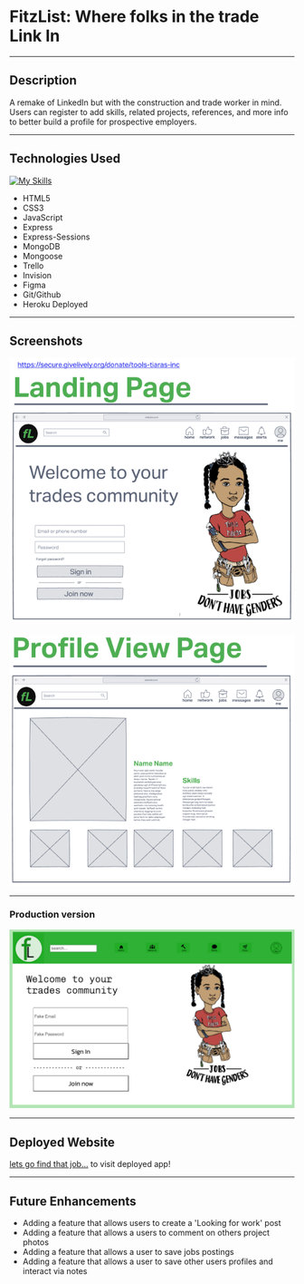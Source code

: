 # FitzList: Where folks in the trade Link In
***
## Description
A remake of LinkedIn but with the construction and trade worker in mind. Users can register to add skills, related projects, references, and more info to better build a profile for prospective employers.
***
## Technologies Used
[![My Skills](https://skillicons.dev/icons?i=vscode,js,html,css,git,github,nodejs,express,mongodb,heroku,figma&perline=4)](https://skillicons.dev)
- HTML5
- CSS3
- JavaScript
- Express
- Express-Sessions
- MongoDB
- Mongoose
- Trello
- Invision
- Figma
- Git/Github
- Heroku Deployed
***
## Screenshots
![wireframe](public/imgs/readme-img/wireframe-landing.png)
<br>   
![wireframe](public/imgs/readme-img/wireframe-profile.png)
<br>
***
### Production version
![production](/public/imgs/readme-img/screenshot-wip.png)
***
## Deployed Website
[lets go find that job...](https://krsnamara.github.io/FitzList/) to visit deployed app! 
***
## Future Enhancements
- Adding a feature that allows users to create a 'Looking for work' post
- Adding a feature that allows a users to comment on others project photos
- Adding a feature that allows a user to save jobs postings
- Adding a feature that allows a user to save other users profiles and interact via notes

